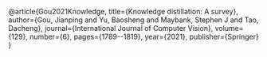 @article{Gou2021Knowledge,
  title={Knowledge distillation: A survey},
  author={Gou, Jianping and Yu, Baosheng and Maybank, Stephen J and Tao, Dacheng},
  journal={International Journal of Computer Vision},
  volume={129},
  number={6},
  pages={1789--1819},
  year={2021},
  publisher={Springer}
}
